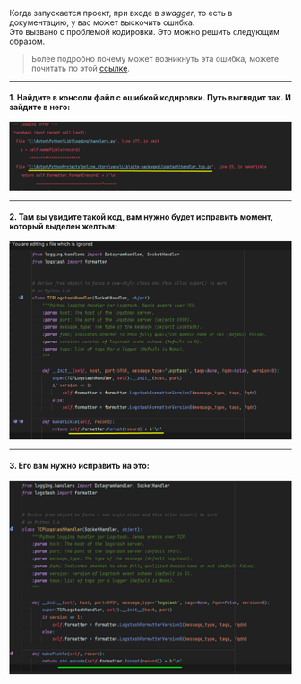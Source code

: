 Когда запускается проект, при входе в _swagger_, то есть в документацию, у вас может выскочить ошибка. \
Это вызвано с проблемой кодировки. Это можно решить следующим образом.

> Более подробно почему может возникнуть эта ошибка, можете почитать по этой [ссылке](https://github.com/vklochan/python-logstash/issues/77).

---
#### 1. Найдите в консоли файл с ошибкой кодировки. Путь выглядит так. И зайдите в него:
![photo_problems1](../../images/photo_2024-02-10_21-38-32.jpg)

---
#### 2. Там вы увидите такой код, вам нужно будет исправить момент, который выделен желтым:
![photo_problems2](../../images/photo_2024-02-10_21-40-19.jpg)

---
#### 3. Его вам нужно исправить на это:
![photo_problems3](../../images/photo_2024-02-10_21-40-59.jpg)
